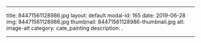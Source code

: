 
---
title: 84471561128986.jpg
layout: default
modal-id: 165
date: 2019-06-28
img: 84471561128986.jpg
thumbnail: 84471561128986-thumbnail.jpg
alt: image-alt
category: cate_painting
description: .

---
